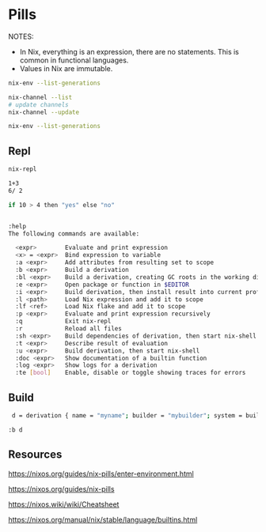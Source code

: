 # Pills

NOTES:  

* In Nix, everything is an expression, there are no statements. This is common in functional languages.
* Values in Nix are immutable.

```sh
nix-env --list-generations

nix-channel --list
# update channels
nix-channel --update

nix-env --list-generations
```


## Repl

```sh
nix-repl

1+3 
6/ 2

if 10 > 4 then "yes" else "no"


:help
The following commands are available:

  <expr>        Evaluate and print expression
  <x> = <expr>  Bind expression to variable
  :a <expr>     Add attributes from resulting set to scope
  :b <expr>     Build a derivation
  :bl <expr>    Build a derivation, creating GC roots in the working directory
  :e <expr>     Open package or function in $EDITOR
  :i <expr>     Build derivation, then install result into current profile
  :l <path>     Load Nix expression and add it to scope
  :lf <ref>     Load Nix flake and add it to scope
  :p <expr>     Evaluate and print expression recursively
  :q            Exit nix-repl
  :r            Reload all files
  :sh <expr>    Build dependencies of derivation, then start nix-shell
  :t <expr>     Describe result of evaluation
  :u <expr>     Build derivation, then start nix-shell
  :doc <expr>   Show documentation of a builtin function
  :log <expr>   Show logs for a derivation
  :te [bool]    Enable, disable or toggle showing traces for errors

```

## Build

```sh
 d = derivation { name = "myname"; builder = "mybuilder"; system = builtins.currentSystem; } 

:b d
```

## Resources

https://nixos.org/guides/nix-pills/enter-environment.html

https://nixos.org/guides/nix-pills


https://nixos.wiki/wiki/Cheatsheet

https://nixos.org/manual/nix/stable/language/builtins.html


